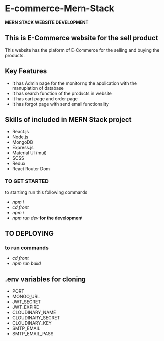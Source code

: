 # E-commerce-Mern-Stack
**MERN STACK WEBSITE DEVELOPMENT**


## This is E-Commerce website for the sell product

This website has the plaform of E-Commerce for the selling and buying the products.

## Key Features
* It has Admin page for the monitoring the application with the manuplation of database
* It has search function of the products in website
* It has cart page and order page
* It has forgot page with send email functionality

## Skills of included in MERN Stack project
* React.js
* Node.js
* MongoDB
* Express.js
* Material UI (mui)
* SCSS
* Redux
* React Router Dom

### TO GET STARTED
to startimg run this following commands

- _npm i_
- _cd front_
- *npm i*
- _npm run dev_  **for the development**

## TO DEPLOYING
### to run commands

- _cd front_
- _npm run build_


## .env variables for cloning

- PORT
- MONGO_URL
- JWT_SECRET
- JWT_EXPIRE 
- CLOUDINARY_NAME
- CLOUDINARY_SECRET
- CLOUDINARY_KEY
- SMTP_EMAIL 
- SMTP_EMAIL_PASS
